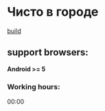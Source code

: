# Чисто в городе
[build](https://chistovgorode.wndrbase.com/)

## support browsers:
**Android >= 5**

### Working hours:
00:00